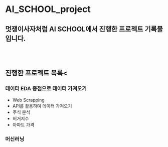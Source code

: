 # AI_SCHOOL_project
## 멋쟁이사자처럼 AI SCHOOL에서 진행한 프로젝트 기록물입니다.
<br/><br/>
## 진행한 프로젝트 목록<
### 데이터 EDA 중점으로 데이터 가져오기
* Web Scrapping
* API를 활용하여 데이터 가져오기
* 주식 분석
* 버거지수
* 아파트 가격

### 머신러닝
